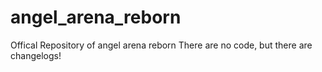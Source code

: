 # angel_arena_reborn
Offical Repository of angel arena reborn
There are no code, but there are changelogs!
